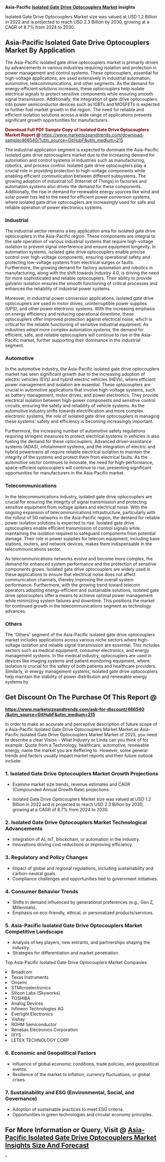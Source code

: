 <p><strong>Asia-Pacific&nbsp;<a href=""https://www.marketsizeandtrends.com/download-sample/466540/&amp;utm_source=GitHubF&amp;utm_medium=215"">Isolated Gate Drive Optocouplers Market</a> Insights</strong></p><p>Isolated Gate Drive Optocouplers Market size was valued at USD 1.2 Billion in 2022 and is projected to reach USD 2.3 Billion by 2030, growing at a CAGR of 8.7% from 2024 to 2030.</p><p><h2>Asia-Pacific Isolated Gate Drive Optocouplers Market By Application</h2><p>The Asia-Pacific isolated gate drive optocouplers market is primarily driven by advancements in various industries requiring isolation and protection in power management and control systems. These optocouplers, essential for high-voltage applications, are used extensively in industrial automation, automotive, telecommunications, and other segments. As the demand for energy-efficient solutions increases, these optocouplers help isolate electrical signals to protect sensitive components while ensuring smooth signal transmission. Additionally, the integration of gate drive optocouplers into power semiconductor devices such as IGBTs and MOSFETs is expected to further fuel market growth in the region. The need for reliable and efficient isolation solutions across a wide range of applications presents significant growth opportunities for manufacturers.<p><strong><span style="color: #800000;">Download Full PDF Sample Copy of Isolated Gate Drive Optocouplers Market Report @</span>&nbsp;</strong><a href="https://www.marketsizeandtrends.com/download-sample/466540/?utm_source=GitHubF&amp;utm_medium=215" target="_blank">https://www.marketsizeandtrends.com/download-sample/466540/?utm_source=GitHubF&amp;utm_medium=215</a></p><p>The industrial application segment is expected to dominate the Asia-Pacific isolated gate drive optocouplers market due to the increasing demand for automation and control systems in industries such as manufacturing, robotics, and process control. Isolated gate drive optocouplers play a crucial role in providing protection to high-voltage components while enabling efficient communication between different subsystems. The growing adoption of industrial IoT (Internet of Things) in factories and automation systems also drives the demand for these components. Additionally, the rise in demand for renewable energy sources like wind and solar power has led to the need for efficient power conversion systems, where isolated gate drive optocouplers are increasingly used for safe and reliable operation of power electronics systems.</p><h3>Industrial</h3><p>The industrial sector remains a key application area for isolated gate drive optocouplers in the Asia-Pacific region. These components are integral to the safe operation of various industrial systems that require high-voltage isolation to prevent signal interference and ensure equipment longevity. In automation systems, isolated gate drive optocouplers enable precise control over high-voltage components, ensuring operational safety and protecting low-voltage systems from electrical surges or faults. Furthermore, the growing demand for factory automation and robotics in manufacturing, along with the shift towards Industry 4.0, is driving the need for more sophisticated and reliable optocouplers. Their ability to provide galvanic isolation ensures the smooth functioning of critical processes and enhances the reliability of industrial power systems.</p><p>Moreover, in industrial power conversion applications, isolated gate drive optocouplers are used in motor drives, uninterruptible power supplies (UPS), and other power electronic systems. With the increasing emphasis on energy efficiency and reducing operational downtime, these optocouplers offer improved protection against electrical noise, which is critical for the reliable functioning of sensitive industrial equipment. As industries adopt more complex automation systems, the demand for efficient, safe, and reliable optocouplers will continue to rise in the Asia-Pacific market, further supporting their dominance in the industrial segment.</p><h3>Automotive</h3><p>In the automotive industry, the Asia-Pacific isolated gate drive optocouplers market has seen significant growth due to the increasing adoption of electric vehicles (EVs) and hybrid electric vehicles (HEVs), where efficient power management and isolation are essential. These optocouplers are crucial in automotive applications that involve high-voltage systems, such as battery management, motor drives, and power electronics. They provide electrical isolation between high-power components and sensitive control circuits, ensuring the safety and reliability of vehicle systems. As the automotive industry shifts towards electrification and more complex electronic systems, the role of isolated gate drive optocouplers in managing these systems' safety and efficiency is becoming increasingly important.</p><p>Furthermore, the increasing number of automotive safety regulations requiring stringent measures to protect electrical systems in vehicles is also fueling the demand for these optocouplers. Advanced driver-assistance systems (ADAS), infotainment systems, and the integration of electric and hybrid powertrains all require reliable electrical isolation to maintain the integrity of the systems and protect them from electrical faults. As the automotive sector continues to innovate, the need for high-performance, space-efficient optocouplers will continue to rise, presenting significant opportunities for manufacturers in the Asia-Pacific market.</p><h3>Telecommunications</h3><p>In the telecommunications industry, isolated gate drive optocouplers are crucial for ensuring the integrity of signal transmission and protecting sensitive equipment from voltage spikes and electrical noise. With the ongoing expansion of telecommunications infrastructure, particularly with the rollout of 5G networks in the Asia-Pacific region, the demand for reliable power isolation solutions is expected to rise. Isolated gate drive optocouplers enable efficient transmission of control signals while maintaining the isolation required to safeguard components from potential damage. Their role in power supplies for telecom equipment, including base stations, routers, and network devices, makes them indispensable in the telecommunications sector.</p><p>As telecommunications networks evolve and become more complex, the demand for enhanced system performance and the protection of sensitive components grows. Isolated gate drive optocouplers are widely used in these applications to ensure that electrical noise does not affect communication channels, thereby improving the overall system performance. Furthermore, with the growing trend toward telecom operators adopting energy-efficient and sustainable solutions, isolated gate drive optocouplers offer a means to achieve optimal power management while minimizing system failures and downtime. This positions the market for continued growth in the telecommunications segment as technology advances.</p><h3>Others</h3><p>The 'Others' segment of the Asia-Pacific isolated gate drive optocouplers market includes applications across various niche sectors where high-voltage isolation and reliable signal transmission are essential. This includes sectors such as medical equipment, consumer electronics, and energy management systems. In the medical industry, optocouplers are used in devices like imaging systems and patient monitoring equipment, where isolation is crucial for the safety of both patients and healthcare providers. Similarly, in energy management systems, isolated gate drive optocouplers help maintain the stability of power distribution and renewable energy systems by</p><h2><strong>Get Discount On The Purchase Of This Report @&nbsp;</strong></h2><p><strong><a href=""https://www.marketsizeandtrends.com/ask-for-discount/466540/&amp;utm_source=GitHubF&amp;utm_medium=215"" target=""_blank"">https://www.marketsizeandtrends.com/ask-for-discount/466540<br />/&amp;utm_source=GitHubF&amp;utm_medium=215</a></strong></p><p>In order to make an accurate and perceptive description of future scope of a Asia-Pacific&nbsp;Isolated Gate Drive Optocouplers Market Market as Asia-Pacific&nbsp;Isolated Gate Drive Optocouplers Market Market of 2025, you need to describe a clear Vision &ndash; What Industry or Linda can you think of for example: Quote from a Technology, healthcare, automotive, renewable energy, name the market you are Reffering to. However, some general trends and factors usually impact market reports and their future outlook include:</p><h3>1.&nbsp;<strong>Isolated Gate Drive Optocouplers Market Growth Projections</strong></h3><ul><li>Examine market size trends, revenue estimates and CAGR (Compounded Annual Growth Rate) projections.</li><li><p>Isolated Gate Drive Optocouplers Market size was valued at USD 1.2 Billion in 2022 and is projected to reach USD 2.3 Billion by 2030, growing at a CAGR of 8.7% from 2024 to 2030.</p></li></ul><h3>2.&nbsp;<strong>Isolated Gate Drive Optocouplers Market Technological Advancements</strong></h3><ul><li>Integration of AI, IoT, blockchain, or automation in the industry.</li><li>Innovations driving cost reductions or improving efficiency.</li></ul><h3>3.&nbsp;<strong>Regulatory and Policy Changes</strong></h3><ul><li>Impact of global and regional regulations, including sustainability and carbon-neutral goals.</li><li>Compliance challenges and opportunities tied to government initiatives.</li></ul><h3>4.&nbsp;<strong>Consumer Behavior Trends</strong></h3><ul><li>Shifts in demand influenced by generational preferences (e.g., Gen Z, Millennials).</li><li>Emphasis on eco-friendly, ethical, or personalized products/services.</li></ul><h3>5.&nbsp;<strong>Asia-Pacific Isolated Gate Drive Optocouplers Market Competitive Landscape</strong></h3><ul><li>Analysis of key players, new entrants, and partnerships shaping the industry.</li><li>Strategies for differentiation and market penetration.</li></ul><p data-pm-slice=""1 1 []"">Top Asia-Pacific Isolated Gate Drive Optocouplers Market Companies</p><div data-test-id=""""><p><li>Broadcom</li><li> Texas Instruments</li><li> Onsemi</li><li> STMicroelectronics</li><li> Silicon Labs (Skyworks)</li><li> TOSHIBA</li><li> Analog Devices</li><li> Infineon Technologies AG</li><li> Everlight Electronics</li><li> Vishay</li><li> ROHM Semiconductor</li><li> Renesas Electronics Corporation</li><li> IXYS</li><li> LETEX TECHNOLOGY CORP</li></p></div><h3>6.&nbsp;<strong>Economic and Geopolitical Factors</strong></h3><ul><li>Influence of global economic conditions, trade policies, and geopolitical events.</li><li>Resilience of the market to inflation, currency fluctuations, or global crises.</li></ul><h3>7.&nbsp;<strong>Sustainability and ESG (Environmental, Social, and Governance)</strong></h3><ul><li>Adoption of sustainable practices to meet ESG criteria.</li><li>Opportunities in green technologies and circular economy principles.</li></ul><h2><strong>For More Information or Query, Visit @&nbsp;</strong><a href=""https://www.verifiedmarketreports.com/product/isolated-gate-drive-optocouplers-market/"" target=""_blank"">Asia-Pacific Isolated Gate Drive Optocouplers Market Insights Size And Forecast</a></h2>"
